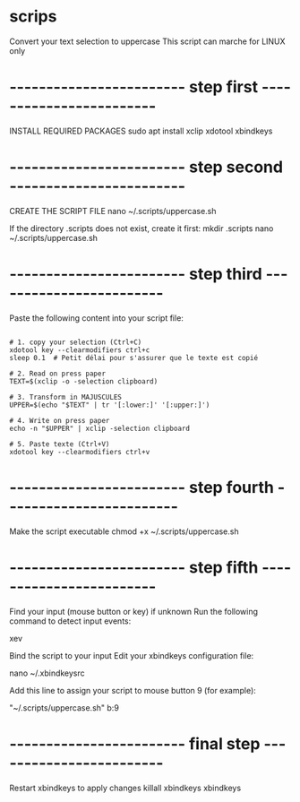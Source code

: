 # scrips
Convert your text selection to uppercase
This script can marche for LINUX only


# ------------------------          step first          ------------------------

INSTALL REQUIRED PACKAGES
sudo apt install xclip xdotool xbindkeys

# ------------------------          step second          ------------------------

CREATE THE SCRIPT FILE
nano ~/.scripts/uppercase.sh

If the directory .scripts does not exist, create it first:
mkdir .scripts
nano ~/.scripts/uppercase.sh

# ------------------------          step third          ------------------------

Paste the following content into your script file:

```#!/bin/bash

# 1. copy your selection (Ctrl+C)
xdotool key --clearmodifiers ctrl+c
sleep 0.1  # Petit délai pour s'assurer que le texte est copié

# 2. Read on press paper
TEXT=$(xclip -o -selection clipboard)

# 3. Transform in MAJUSCULES
UPPER=$(echo "$TEXT" | tr '[:lower:]' '[:upper:]')

# 4. Write on press paper
echo -n "$UPPER" | xclip -selection clipboard

# 5. Paste texte (Ctrl+V)
xdotool key --clearmodifiers ctrl+v
```

# ------------------------          step fourth          ------------------------

Make the script executable
chmod +x ~/.scripts/uppercase.sh

# ------------------------          step fifth          ------------------------

Find your input (mouse button or key) if unknown
Run the following command to detect input events:

xev

Bind the script to your input
Edit your xbindkeys configuration file:

nano ~/.xbindkeysrc

Add this line to assign your script to mouse button 9 (for example):

"~/.scripts/uppercase.sh"
  b:9

# ------------------------          final step          ------------------------

Restart xbindkeys to apply changes
killall xbindkeys
xbindkeys


